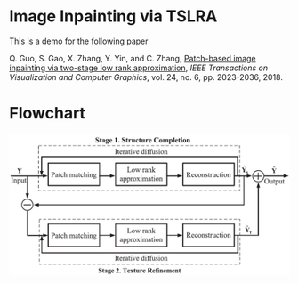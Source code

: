 # Image Inpainting via TSLRA

This is a demo for the following paper

Q. Guo, S. Gao, X. Zhang, Y. Yin, and C. Zhang, [Patch-based image inpainting via two-stage low rank approximation](https://ieeexplore.ieee.org/document/7922581), *IEEE Transactions on Visualization and Computer Graphics*, vol. 24, no. 6, pp. 2023-2036, 2018.  


# Flowchart

![image](https://github.com/qguo2010/TSLRA/blob/main/Flowchart.png)
